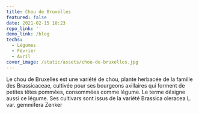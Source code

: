 ```yaml
---
title: Chou de Bruxelles
featured: false
date: 2021-02-15 10:23
repo_link: ''
demo_link: /blog
techs:
  - Légumes
  - Février
  - Avril
cover_image: /static/assets/chou-de-bruxelles.jpg
---
```


Le chou de Bruxelles est une variété de chou, plante herbacée de la famille des Brassicaceae, cultivée pour ses bourgeons axillaires qui forment de petites têtes pommées, consommées comme légume. Le terme désigne aussi ce légume. Ses cultivars sont issus de la variété Brassica oleracea L. var. gemmifera Zenker
